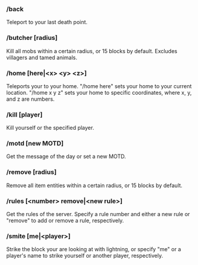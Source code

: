 ### /back  
Teleport to your last death point.  
### /butcher [radius]  
Kill all mobs within a certain radius, or 15 blocks by default. Excludes villagers and tamed animals.  
### /home [here|\<x> \<y> \<z>]  
Teleports your to your home. "/home here" sets your home to your current location. "/home x y z" sets your home to specific coordinates, where x, y, and z are numbers.  
### /kill [player]  
Kill yourself or the specified player.  
### /motd [new MOTD]  
Get the message of the day or set a new MOTD.  
### /remove [radius]  
Remove all item entities within a certain radius, or 15 blocks by default.  
### /rules [\<number> remove|\<new rule>]  
Get the rules of the server. Specify a rule number and either a new rule or "remove" to add or remove a rule, respectively.  
### /smite [me|\<player>]
Strike the block your are looking at with lightning, or specify "me" or a player's name to strike yourself or another player, respectively.